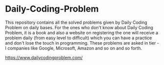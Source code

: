 # Daily-Coding-Problem
This repository contains all the solved problems given by Daily Coding Problem on daily bases. For the ones who don't know about Daily Coding Problem, it is a book and also a website on registering the one will receive a problem daily (from easy level to difficult) which you can have a practice and don't lose the touch in programming. These problems are asked in tier - I companies like Google, Microsoft, Amazon and so on and so forth. 

https://www.dailycodingproblem.com/
